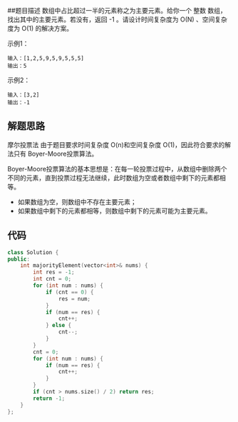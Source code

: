 ##题目描述
数组中占比超过一半的元素称之为主要元素。给你一个 整数 数组，找出其中的主要元素。若没有，返回 -1 。请设计时间复杂度为 O(N) 、空间复杂度为 O(1) 的解决方案。

示例1：
```
输入：[1,2,5,9,5,9,5,5,5]
输出：5
```

示例2：
```
输入：[3,2]
输出：-1
```

## 解题思路
摩尔投票法
由于题目要求时间复杂度 O(n)和空间复杂度 O(1)，因此符合要求的解法只有 Boyer-Moore投票算法。

Boyer-Moore投票算法的基本思想是：在每一轮投票过程中，从数组中删除两个不同的元素，直到投票过程无法继续，此时数组为空或者数组中剩下的元素都相等。

- 如果数组为空，则数组中不存在主要元素；
- 如果数组中剩下的元素都相等，则数组中剩下的元素可能为主要元素。

## 代码

```c++
class Solution {
public:
    int majorityElement(vector<int>& nums) {
        int res = -1;
        int cnt = 0;
        for (int num : nums) {
            if (cnt == 0) {
                res = num;
            }
            if (num == res) {
                cnt++;
            } else {
                cnt--;
            }
        }
        cnt = 0;
        for (int num : nums) {
            if (num == res) {
                cnt++;
            }
        }
        if (cnt > nums.size() / 2) return res;
        return -1;
    }
};
```
